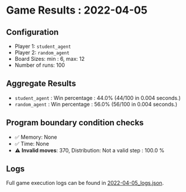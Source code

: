 
# Game Results : 2022-04-05


 ## Configuration 

 - Player 1: `student_agent`
 - Player 2: `random_agent`
 - Board Sizes: min : 6, max: 12
 - Number of runs: 100


 ## Aggregate Results 

 - `student_agent` : Win percentage : 44.0% (44/100 in 0.004 seconds.)
 - `random_agent` : Win percentage : 56.0% (56/100 in 0.004 seconds.)


 ## Program boundary condition checks 

 - :white_check_mark: Memory: None
 - :white_check_mark: Time: None
 - :warning: **Invalid moves**: 370, Distribution: Not a valid step : 100.0 %


 ## Logs 

 Full game execution logs can be found in [2022-04-05_logs.json](2022-04-05_logs.json).


